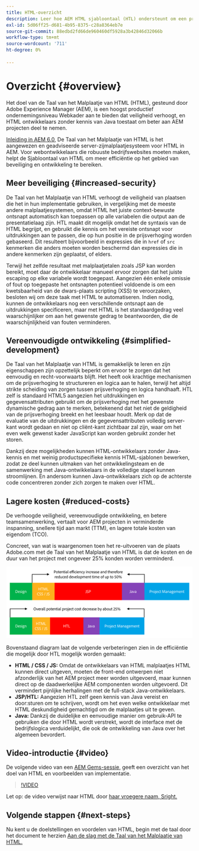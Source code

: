 ```yaml
---
title: HTML-overzicht
description: Leer hoe AEM HTML sjabloontaal (HTL) ondersteunt om een productief webframework op bedrijfsniveau te bieden dat de beveiliging verhoogt en HTML-ontwikkelaars zonder Java-kennis in staat stelt beter deel te nemen aan AEM projecten.
exl-id: 5d06ff25-d681-4b95-8375-c28a8364eb7e
source-git-commit: 88edbd2fd66de960460df5928a3b42846d32066b
workflow-type: tm+mt
source-wordcount: '711'
ht-degree: 0%

---
```



# Overzicht {#overview}

Het doel van de Taal van het Malplaatje van HTML (HTML), gesteund door Adobe Experience Manager (AEM), is een hoogst productief ondernemingsniveau Webkader aan te bieden dat veiligheid verhoogt, en HTML ontwikkelaars zonder kennis van Java toestaat om beter aan AEM projecten deel te nemen.

[Inleiding in AEM 6.0,](history.md) De Taal van het Malplaatje van HTML is het aangewezen en geadviseerde server-zijmalplaatjesysteem voor HTML in AEM. Voor webontwikkelaars die robuuste bedrijfswebsites moeten maken, helpt de Sjabloontaal van HTML om meer efficiëntie op het gebied van beveiliging en ontwikkeling te bereiken.

## Meer beveiliging {#increased-security}

De Taal van het Malplaatje van HTML verhoogt de veiligheid van plaatsen die het in hun implementatie gebruiken, in vergelijking met de meeste andere malplaatjesystemen, omdat HTML het juiste context-bewuste ontsnapt automatisch kan toepassen op alle variabelen die output aan de presentatielaag zijn. HTL maakt dit mogelijk omdat het de syntaxis van de HTML begrijpt, en gebruikt die kennis om het vereiste ontsnapt voor uitdrukkingen aan te passen, die op hun positie in de prijsverhoging worden gebaseerd. Dit resulteert bijvoorbeeld in expressies die in `href` of `src` kenmerken die anders moeten worden beschermd dan expressies die in andere kenmerken zijn geplaatst, of elders.

Terwijl het zelfde resultaat met malplaatjetalen zoals JSP kan worden bereikt, moet daar de ontwikkelaar manueel ervoor zorgen dat het juiste escaping op elke variabele wordt toegepast. Aangezien één enkele omissie of fout op toegepaste het ontsnapten potentieel voldoende is om een kwetsbaarheid van de dwars-plaats scripting (XSS) te veroorzaken, besloten wij om deze taak met HTML te automatiseren. Indien nodig, kunnen de ontwikkelaars nog een verschillende ontsnapt aan de uitdrukkingen specificeren, maar met HTML is het standaardgedrag veel waarschijnlijker om aan het gewenste gedrag te beantwoorden, die de waarschijnlijkheid van fouten verminderen.

## Vereenvoudigde ontwikkeling {#simplified-development}

De Taal van het Malplaatje van HTML is gemakkelijk te leren en zijn eigenschappen zijn opzettelijk beperkt om ervoor te zorgen dat het eenvoudig en recht-voorwaarts blijft. Het heeft ook krachtige mechanismen om de prijsverhoging te structureren en logica aan te halen, terwijl het altijd strikte scheiding van zorgen tussen prijsverhoging en logica handhaaft. HTL zelf is standaard HTML5 aangezien het uitdrukkingen en gegevensattributen gebruikt om de prijsverhoging met het gewenste dynamische gedrag aan te merken, betekenend dat het niet de geldigheid van de prijsverhoging breekt en het leesbaar houdt. Merk op dat de evaluatie van de uitdrukkingen en de gegevensattributen volledig server-kant wordt gedaan en niet op cliënt-kant zichtbaar zal zijn, waar om het even welk gewenst kader JavaScript kan worden gebruikt zonder het storen.

Dankzij deze mogelijkheden kunnen HTML-ontwikkelaars zonder Java-kennis en met weinig productspecifieke kennis HTML-sjablonen bewerken, zodat ze deel kunnen uitmaken van het ontwikkelingsteam en de samenwerking met Java-ontwikkelaars in de volledige stapel kunnen stroomlijnen. En andersom kunnen Java-ontwikkelaars zich op de achterste code concentreren zonder zich zorgen te maken over HTML.

## Lagere kosten {#reduced-costs}

De verhoogde veiligheid, vereenvoudigde ontwikkeling, en betere teamsamenwerking, vertaalt voor AEM projecten in verminderde inspanning, snellere tijd aan markt (TTM), en lagere totale kosten van eigendom (TCO).

Concreet, van wat is waargenomen toen het re-uitvoeren van de plaats Adobe.com met de Taal van het Malplaatje van HTML is dat de kosten en de duur van het project met ongeveer 25% konden worden verminderd.

![Efficiënt verhogen en verlagen van kosten](assets/chlimage_1.png)

Bovenstaand diagram laat de volgende verbeteringen zien in de efficiëntie die mogelijk door HTL mogelijk worden gemaakt:

* **HTML / CSS / JS:** Omdat de ontwikkelaars van HTML malplaatjes HTML kunnen direct uitgeven, moeten de front-end ontwerpen niet afzonderlijk van het AEM project meer worden uitgevoerd, maar kunnen direct op de daadwerkelijke AEM componenten worden uitgevoerd. Dit vermindert pijnlijke herhalingen met de full-stack Java-ontwikkelaars.
* **JSP/HTL:** Aangezien HTL zelf geen kennis van Java vereist en door:sturen om te schrijven, wordt om het even welke ontwikkelaar met HTML deskundigheid gemachtigd om de malplaatjes uit te geven.
* **Java:** Dankzij de duidelijke en eenvoudige manier om gebruik-API te gebruiken die door HTML wordt verstrekt, wordt de interface met de bedrijfslogica verduidelijkt, die ook de ontwikkeling van Java over het algemeen bevordert.

## Video-introductie {#video}

De volgende video van een [AEM Gems-sessie,](https://experienceleague.adobe.com/docs/experience-manager-gems-events/gems/gems2014/aem-introduction-to-htl.html) geeft een overzicht van het doel van HTML en voorbeelden van implementatie.

>[!VIDEO](https://video.tv.adobe.com/v/19504/?quality=9)

Let op: de video verwijst naar HTML door [haar vroegere naam, Sright.](history.md)

## Volgende stappen {#next-steps}

Nu kent u de doelstellingen en voordelen van HTML, begin met de taal door het document te herzien [Aan de slag met de Taal van het Malplaatje van HTML.](getting-started.md)

